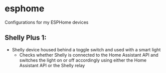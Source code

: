 # esphome
Configurations for my ESPHome devices

## Shelly Plus 1:
  - Shelly device housed behind a toggle switch and used with a smart light
    - Checks whether Shelly is connected to the Home Assistant API and switches the light on or off accordingly using either the Home Assistant API or the Shelly relay
